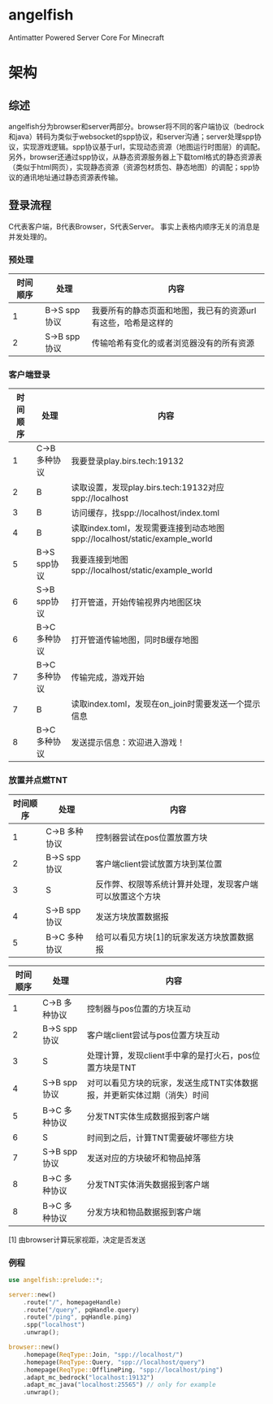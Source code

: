 # angelfish
Antimatter Powered Server Core For Minecraft

# 架构
## 综述
angelfish分为browser和server两部分。browser将不同的客户端协议（bedrock和java）转码为类似于websocket的spp协议，和server沟通；server处理spp协议，实现游戏逻辑。spp协议基于url，实现动态资源（地图运行时图层）的调配。另外，browser还通过spp协议，从静态资源服务器上下载toml格式的静态资源表（类似于html网页），实现静态资源（资源包材质包、静态地图）的调配；spp协议的通讯地址通过静态资源表传输。

## 登录流程
C代表客户端，B代表Browser，S代表Server。
事实上表格内顺序无关的消息是并发处理的。

### 预处理
| 时间顺序 | 处理         | 内容                               |
| ---- | ---------- | -------------------------------- |
| 1    | B->S spp协议 | 我要所有的静态页面和地图，我已有的资源url有这些，哈希是这样的 |
| 2    | S->B spp协议 | 传输哈希有变化的或者浏览器没有的所有资源             |

### 客户端登录
| 时间顺序 | 处理         | 内容                                       |
| ---- | ---------- | ---------------------------------------- |
| 1    | C->B 多种协议  | 我要登录play.birs.tech:19132                 |
| 2    | B          | 读取设置，发现play.birs.tech:19132对应spp://localhost |
| 3    | B          | 访问缓存，找spp://localhost/index.toml         |
| 4    | B          | 读取index.toml，发现需要连接到动态地图spp://localhost/static/example_world |
| 5    | B->S spp协议 | 我要连接到地图spp://localhost/static/example_world |
| 6    | S->B spp协议 | 打开管道，开始传输视界内地图区块                         |
| 6    | B->C 多种协议  | 打开管道传输地图，同时B缓存地图                         |
| 7    | B->C 多种协议  | 传输完成，游戏开始                                |
| 7    | B          | 读取index.toml，发现在on_join时需要发送一个提示信息       |
| 8    | B->C 多种协议  | 发送提示信息：欢迎进入游戏！                           |

### 放置并点燃TNT

| 时间顺序 | 处理         | 内容                           |
| ---- | ---------- | ---------------------------- |
| 1    | C->B 多种协议  | 控制器尝试在pos位置放置方块              |
| 2    | B->S spp协议 | 客户端client尝试放置方块到某位置          |
| 3    | S          | 反作弊、权限等系统计算并处理，发现客户端可以放置这个方块 |
| 4    | S->B spp协议 | 发送方块放置数据报                    |
| 5    | B->C 多种协议  | 给可以看见方块[1]的玩家发送方块放置数据报       |

| 时间顺序 | 处理         | 内容                                    |
| ---- | ---------- | ------------------------------------- |
| 1    | C->B 多种协议  | 控制器与pos位置的方块互动                        |
| 2    | B->S spp协议 | 客户端client尝试与pos位置方块互动                 |
| 3    | S          | 处理计算，发现client手中拿的是打火石，pos位置方块是TNT     |
| 4    | S->B spp协议 | 对可以看见方块的玩家，发送生成TNT实体数据报，并更新实体过期（消失）时间 |
| 5    | B->C 多种协议  | 分发TNT实体生成数据报到客户端                      |
| 6    | S          | 时间到之后，计算TNT需要破坏哪些方块                   |
| 7    | S->B spp协议 | 发送对应的方块破坏和物品掉落                        |
| 8    | B->C 多种协议  | 分发TNT实体消失数据报到客户端                      |
| 8    | B->C 多种协议  | 分发方块和物品数据报到客户端                        |

[1] 由browser计算玩家视距，决定是否发送

### 例程

```rust
use angelfish::prelude::*;

server::new()
    .route("/", homepageHandle)
    .route("/query", pqHandle.query)
    .route("/ping", pqHandle.ping)
    .spp("localhost")
    .unwrap();

browser::new()
    .homepage(ReqType::Join, "spp://localhost/")
    .homepage(ReqType::Query, "spp://localhost/query")
    .homepage(ReqType::OfflinePing, "spp://localhost/ping")
    .adapt_mc_bedrock("localhost:19132")
    .adapt_mc_java("localhost:25565") // only for example
    .unwrap();
```